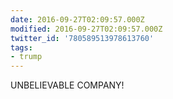 ```yaml
---
date: 2016-09-27T02:09:57.000Z
modified: 2016-09-27T02:09:57.000Z
twitter_id: '780589513978613760'
tags:
- trump
---
```


  UNBELIEVABLE COMPANY!
